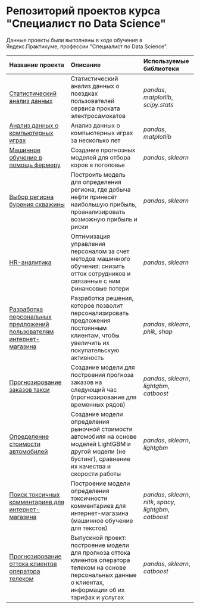 # Репозиторий проектов курса "Специалист по Data Science"

Данные проекты были выполнены в ходе обучения в Яндекс.Практикуме, профессии "Специалист по Data Science".

| Название проекта | Описание | Используемые библиотеки | 
| :---------------------- | :---------------------- | :---------------------- |
| [Статистический анализ данных](stat_analisys) | Статистический анализ данных о поездках пользователей сервиса проката электросамокатов| *pandas*, *matplotlib*, *scipy.stats* |
| [Анализ данных о компьютерных играх](mixed_project) | Анализ данных о компьютерных играх за несколько лет| *pandas*, *matplotlib*|
| [Машинное обучение в помощь фермеру](regressions) | Cоздание прогнозных моделей для отбора коров в поголовье| *pandas*, *sklearn* |
| [Выбор региона бурения скважины](location) | Построить модель для определения региона, где добыча нефти принесёт наибольшую прибыль, проанализировать возможную прибыль и риски| *pandas*, *sklearn* |
| [HR-аналитика](mixed_project2) | Оптимизация управления персоналом за счет методов машинного обучения: снизить отток сотрудников и связанные с ним финансовые потери| *pandas*, *sklearn* |
| [Разработка персональных предложений пользователям интернет-магазина](quality) | Разработка решения, которое позволит персонализировать предложения постоянным клиентам, чтобы увеличить их покупательскую активность| *pandas*, *sklearn*, *phik*, *shap* |
| [Прогнозирование заказов такси](taxi) | Cоздание модели для построения прогноза заказов на следующий час (прогнозирование для временных рядов)| *pandas*, *sklearn*, *lightgbm*, *catboost*|
| [Определение стоимости автомобилей](car_cost) | Создание модели определения рыночной стоимости автомобиля на основе моделей LightGBM и другой модели (не бустинг), сравнение их качества и скорости работы| *pandas*, *sklearn*, *lightgbm* |
| [Поиск токсичных комментариев для интернет-магазина](wikishop) | Построение модели определения токсичности комментариев для интернет-магазина (машинное обучение для текстов)| *pandas*, *sklearn*, *nltk*, *spacy*, *lightgbm*, *catboost*|
| [Прогнозирование оттока клиентов оператора телеком](final_telecom) | Выпускной проект: построение модели для прогноза оттока клиентов оператора телеком на основе персональных данные о клиентах, информации об их тарифах и услугах| *pandas*, *sklearn*, *catboost*|
